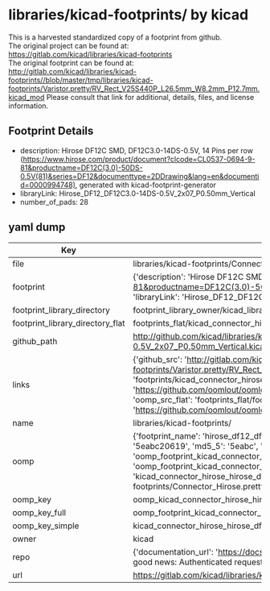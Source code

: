 # libraries/kicad-footprints/ by kicad  
This is a harvested standardized copy of a footprint from github.  
The original project can be found at:  
https://gitlab.com/kicad/libraries/kicad-footprints  
The original footprint can be found at:
http://gitlab.com/kicad/libraries/kicad-footprints//blob/master/tmp/libraries/kicad-footprints/Varistor.pretty/RV_Rect_V25S440P_L26.5mm_W8.2mm_P12.7mm.kicad_mod
Please consult that link for additional, details, files, and license information.  
## Footprint Details
* description: Hirose DF12C SMD, DF12C3.0-14DS-0.5V, 14 Pins per row (https://www.hirose.com/product/document?clcode=CL0537-0694-9-81&productname=DF12C(3.0)-50DS-0.5V(81)&series=DF12&documenttype=2DDrawing&lang=en&documentid=0000994748), generated with kicad-footprint-generator  
* libraryLink: Hirose_DF12_DF12C3.0-14DS-0.5V_2x07_P0.50mm_Vertical  
* number_of_pads: 28  
## yaml dump  
| Key | Value |  
| --- | --- |  
| file | libraries/kicad-footprints/Connector_Hirose.pretty/Hirose_DF12_DF12C3.0-14DS-0.5V_2x07_P0.50mm_Vertical.kicad_mod |  
| footprint | {'description': 'Hirose DF12C SMD, DF12C3.0-14DS-0.5V, 14 Pins per row (https://www.hirose.com/product/document?clcode=CL0537-0694-9-81&productname=DF12C(3.0)-50DS-0.5V(81)&series=DF12&documenttype=2DDrawing&lang=en&documentid=0000994748), generated with kicad-footprint-generator', 'libraryLink': 'Hirose_DF12_DF12C3.0-14DS-0.5V_2x07_P0.50mm_Vertical', 'number_of_pads': 28} |  
| footprint_library_directory | footprint_library_owner/kicad_libraries/kicad-footprints/ |  
| footprint_library_directory_flat | footprints_flat/kicad_connector_hirose_hirose_df12_df12c3_0_14ds_0_5v_2x07_p0_50mm_vertical/working |  
| github_path | http://github.com/kicad/libraries/kicad-footprints//blob/master/tmp/libraries/kicad-footprints/Connector_Hirose.pretty/Hirose_DF12_DF12C3.0-14DS-0.5V_2x07_P0.50mm_Vertical.kicad_mod |  
| links | {'github_src': 'http://gitlab.com/kicad/libraries/kicad-footprints//blob/master/tmp/libraries/kicad-footprints/Varistor.pretty/RV_Rect_V25S440P_L26.5mm_W8.2mm_P12.7mm.kicad_mod', 'github_src_repo': 'https://gitlab.com/kicad/libraries/kicad-footprints', 'oomp_bot': 'footprints/kicad_connector_hirose_hirose_df12_df12c3_0_14ds_0_5v_2x07_p0_50mm_vertical/working', 'oomp_bot_github': 'https://github.com/oomlout/oomlout_oomp_footprint_bot/tree/main/footprints/kicad_connector_hirose_hirose_df12_df12c3_0_14ds_0_5v_2x07_p0_50mm_vertical/working', 'oomp_src_flat': 'footprints_flat/footprints_flat/kicad_connector_hirose_hirose_df12_df12c3_0_14ds_0_5v_2x07_p0_50mm_vertical/working', 'oomp_src_flat_github': 'https://github.com/oomlout/oomlout_oomp_footprint_src/tree/main/footprints_flat/kicad_connector_hirose_hirose_df12_df12c3_0_14ds_0_5v_2x07_p0_50mm_vertical/working'} |  
| name | libraries/kicad-footprints/ |  
| oomp | {'footprint_name': 'hirose_df12_df12c3_0_14ds_0_5v_2x07_p0_50mm_vertical', 'library_name': 'connector_hirose', 'md5': '5eabc20619ecdd6a5219e294cfa80075', 'md5_10': '5eabc20619', 'md5_5': '5eabc', 'md5_6': '5eabc2', 'oomp_key': 'oomp_kicad_connector_hirose_hirose_df12_df12c3_0_14ds_0_5v_2x07_p0_50mm_vertical', 'oomp_key_extra': 'oomp_footprint_kicad_connector_hirose_hirose_df12_df12c3_0_14ds_0_5v_2x07_p0_50mm_vertical', 'oomp_key_full': 'oomp_footprint_kicad_connector_hirose_hirose_df12_df12c3_0_14ds_0_5v_2x07_p0_50mm_vertical_5eabc2', 'oomp_key_simple': 'kicad_connector_hirose_hirose_df12_df12c3_0_14ds_0_5v_2x07_p0_50mm_vertical', 'original_filename': 'libraries/kicad-footprints/Connector_Hirose.pretty/Hirose_DF12_DF12C3.0-14DS-0.5V_2x07_P0.50mm_Vertical.kicad_mod', 'owner_name': 'kicad'} |  
| oomp_key | oomp_kicad_connector_hirose_hirose_df12_df12c3_0_14ds_0_5v_2x07_p0_50mm_vertical |  
| oomp_key_full | oomp_footprint_kicad_connector_hirose_hirose_df12_df12c3_0_14ds_0_5v_2x07_p0_50mm_vertical |  
| oomp_key_simple | kicad_connector_hirose_hirose_df12_df12c3_0_14ds_0_5v_2x07_p0_50mm_vertical |  
| owner | kicad |  
| repo | {'documentation_url': 'https://docs.github.com/rest/overview/resources-in-the-rest-api#rate-limiting', 'message': "API rate limit exceeded for 84.66.173.59. (But here's the good news: Authenticated requests get a higher rate limit. Check out the documentation for more details.)"} |  
| url | https://gitlab.com/kicad/libraries/kicad-footprints |  

